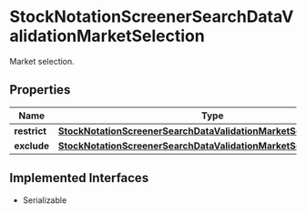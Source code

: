 

# StockNotationScreenerSearchDataValidationMarketSelection

Market selection.

## Properties

Name | Type | Description | Notes
------------ | ------------- | ------------- | -------------
**restrict** | [**StockNotationScreenerSearchDataValidationMarketSelectionRestrict**](StockNotationScreenerSearchDataValidationMarketSelectionRestrict.md) |  |  [optional]
**exclude** | [**StockNotationScreenerSearchDataValidationMarketSelectionExclude**](StockNotationScreenerSearchDataValidationMarketSelectionExclude.md) |  |  [optional]


## Implemented Interfaces

* Serializable



